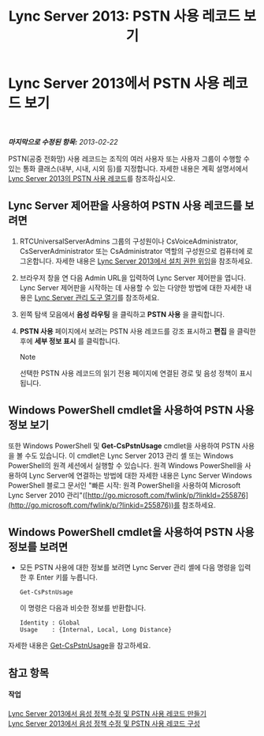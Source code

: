 ﻿---
title: 'Lync Server 2013: PSTN 사용 레코드 보기'
TOCTitle: PSTN 사용 레코드 보기
ms:assetid: 65025c78-c263-472c-9ff9-e170588f10b5
ms:mtpsurl: https://technet.microsoft.com/ko-kr/library/Gg398458(v=OCS.15)
ms:contentKeyID: 49303854
ms.date: 08/24/2015
mtps_version: v=OCS.15
ms.translationtype: HT
---

# Lync Server 2013에서 PSTN 사용 레코드 보기

 

_**마지막으로 수정된 항목:** 2013-02-22_

PSTN(공중 전화망) 사용 레코드는 조직의 여러 사용자 또는 사용자 그룹이 수행할 수 있는 통화 클래스(내부, 시내, 시외 등)를 지정합니다. 자세한 내용은 계획 설명서에서 [Lync Server 2013의 PSTN 사용 레코드](lync-server-2013-pstn-usage-records.md)를 참조하십시오.

## Lync Server 제어판을 사용하여 PSTN 사용 레코드를 보려면

1.  RTCUniversalServerAdmins 그룹의 구성원이나 CsVoiceAdministrator, CsServerAdministrator 또는 CsAdministrator 역할의 구성원으로 컴퓨터에 로그온합니다. 자세한 내용은 [Lync Server 2013에서 설치 권한 위임](lync-server-2013-delegate-setup-permissions.md)을 참조하세요.

2.  브라우저 창을 연 다음 Admin URL을 입력하여 Lync Server 제어판을 엽니다. Lync Server 제어판을 시작하는 데 사용할 수 있는 다양한 방법에 대한 자세한 내용은 [Lync Server 관리 도구 열기](lync-server-2013-open-lync-server-administrative-tools.md)를 참조하세요.

3.  왼쪽 탐색 모음에서 **음성 라우팅** 을 클릭하고 **PSTN 사용** 을 클릭합니다.

4.  **PSTN 사용** 페이지에서 보려는 PSTN 사용 레코드를 강조 표시하고 **편집** 을 클릭한 후에 **세부 정보 표시** 를 클릭합니다.
    

    > [!NOTE]
    > 선택한 PSTN 사용 레코드의 읽기 전용 페이지에 연결된 경로 및 음성 정책이 표시됩니다.



## Windows PowerShell cmdlet을 사용하여 PSTN 사용 정보 보기

또한 Windows PowerShell 및 **Get-CsPstnUsage** cmdlet을 사용하여 PSTN 사용을 볼 수도 있습니다. 이 cmdlet은 Lync Server 2013 관리 셸 또는 Windows PowerShell의 원격 세션에서 실행할 수 있습니다. 원격 Windows PowerShell을 사용하여 Lync Server에 연결하는 방법에 대한 자세한 내용은 Lync Server Windows PowerShell 블로그 문서인 "빠른 시작: 원격 PowerShell을 사용하여 Microsoft Lync Server 2010 관리"([http://go.microsoft.com/fwlink/p/?linkId=255876](http://go.microsoft.com/fwlink/p/?linkid=255876))를 참조하세요.

## Windows PowerShell cmdlet을 사용하여 PSTN 사용 정보를 보려면

  - 모든 PSTN 사용에 대한 정보를 보려면 Lync Server 관리 셸에 다음 명령을 입력한 후 Enter 키를 누릅니다.
    
        Get-CsPstnUsage
    
    이 명령은 다음과 비슷한 정보를 반환합니다.
    
        Identity : Global
        Usage    : {Internal, Local, Long Distance}

자세한 내용은 [Get-CsPstnUsage](get-cspstnusage.md)을 참고하세요.

## 참고 항목

#### 작업

[Lync Server 2013에서 음성 정책 수정 및 PSTN 사용 레코드 만들기](lync-server-2013-create-a-voice-policy-and-configure-pstn-usage-records.md)  
[Lync Server 2013에서 음성 정책 수정 및 PSTN 사용 레코드 구성](lync-server-2013-modify-a-voice-policy-and-configure-pstn-usage-records.md)


